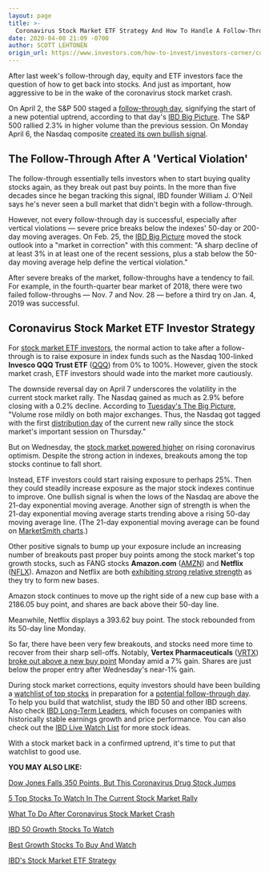 ```yaml
---
layout: page
title: >-
  Coronavirus Stock Market ETF Strategy And How To Handle A Follow-Through Day
date: 2020-04-08 21:09 -0700
author: SCOTT LEHTONEN
origin_url: https://www.investors.com/how-to-invest/investors-corner/coronavirus-stock-market-etf-strategy-qqq-potential-uptrend/
---
```


After last week's follow-through day, equity and ETF investors face the question of how to get back into stocks. And just as important, how aggressive to be in the wake of the coronavirus stock market crash.

On April 2, the S&P 500 staged a [follow-through day](https://www.investors.com/how-to-invest/investors-corner/coronavirus-stock-market-crash-how-to-spot-a-stock-market-bottom/), signifying the start of a new potential uptrend, according to that day's [IBD Big Picture](https://www.investors.com/market-trend/the-big-picture/stock-market-jumps-sp500-bullish-action-comes-with-caveats/). The S&P 500 rallied 2.3% in higher volume than the previous session. On Monday April 6, the Nasdaq composite [created its own bullish signal](https://www.investors.com/market-trend/the-big-picture/stock-market-makes-multiple-positive-signals-but-short-one-ingredient/).

## The Follow-Through After A 'Vertical Violation'

The follow-through essentially tells investors when to start buying quality stocks again, as they break out past buy points. In the more than five decades since he began tracking this signal, IBD founder William J. O'Neil says he's never seen a bull market that didn't begin with a follow-through.

However, not every follow-through day is successful, especially after vertical violations — severe price breaks below the indexes' 50-day or 200-day moving averages. On Feb. 25, the [IBD Big Picture](https://www.investors.com/market-trend/the-big-picture/apple-leaders-crushed-as-stock-market-issues-its-first-bearish-break-of-2020/) moved the stock outlook into a "market in correction" with this comment: "A sharp decline of at least 3% in at least one of the recent sessions, plus a stab below the 50-day moving average help define the vertical violation."

After severe breaks of the market, follow-throughs have a tendency to fail. For example, in the fourth-quarter bear market of 2018, there were two failed follow-throughs — Nov. 7 and Nov. 28 — before a third try on Jan. 4, 2019 was successful.

## Coronavirus Stock Market ETF Investor Strategy

For [stock market ETF investors](https://www.investors.com/market-trend/ibds-etf-market-strategy/ibds-etf-market-strategy/), the normal action to take after a follow-through is to raise exposure in index funds such as the Nasdaq 100-linked **Invesco QQQ Trust ETF** ([QQQ](https://research.investors.com/quote.aspx?symbol=QQQ)) from 0% to 100%. However, given the stock market crash, ETF investors should wade into the market more cautiously.

The downside reversal day on April 7 underscores the volatility in the current stock market rally. The Nasdaq gained as much as 2.9% before closing with a 0.2% decline. According to [Tuesday's The Big Picture](https://www.investors.com/market-trend/the-big-picture/stocks-today-let-big-early-gains-wither-what-nasdaq-sp500-should-avoid-now/), "Volume rose mildly on both major exchanges. Thus, the Nasdaq got tagged with the first [distribution day](https://www.investors.com/how-to-invest/investors-corner/how-do-you-spot-a-major-market-top-easy-look-for-heavy-distribution/) of the current new rally since the stock market's important session on Thursday."

But on Wednesday, the [stock market powered higher](https://www.investors.com/market-trend/the-big-picture/stock-market-rally-continues-coronavirus-optimism-amd-amazon-microsoft/) on rising coronavirus optimism. Despite the strong action in indexes, breakouts among the top stocks continue to fall short.

Instead, ETF investors could start raising exposure to perhaps 25%. Then they could steadily increase exposure as the major stock indexes continue to improve. One bullish signal is when the lows of the Nasdaq are above the 21-day exponential moving average. Another sign of strength is when the 21-day exponential moving average starts trending above a rising 50-day moving average line. (The 21-day exponential moving average can be found on [MarketSmith charts](https://www.investors.com/product/marketsmith/?artProdLink=MarketSmith).)

Other positive signals to bump up your exposure include an increasing number of breakouts past proper buy points among the stock market's top growth stocks, such as FANG stocks **Amazon.com** ([AMZN](https://research.investors.com/quote.aspx?symbol=AMZN)) and **Netflix** ([NFLX](https://research.investors.com/quote.aspx?symbol=NFLX)). Amazon and Netflix are both [exhibiting strong relative strength](https://www.investors.com/stock-lists/stocks-near-a-buy-zone/stocks-to-watch-coronavirus-stock-market-correction-amazon-stock-netflix-stock/) as they try to form new bases.

Amazon stock continues to move up the right side of a new cup base with a 2186.05 buy point, and shares are back above their 50-day line.

Meanwhile, Netflix displays a 393.62 buy point. The stock rebounded from its 50-day line Monday.

So far, there have been very few breakouts, and stocks need more time to recover from their sharp sell-offs. Notably, **Vertex Pharmaceuticals** ([VRTX](https://research.investors.com/quote.aspx?symbol=VRTX)) [broke out above a new buy point](https://www.investors.com/stock-lists/stocks-near-a-buy-zone/stocks-to-watch-stock-market-rally-amazon-stock-netflix-stock-vertex-stock/) Monday amid a 7% gain. Shares are just below the proper entry after Wednesday's near-1% gain.

During stock market corrections, equity investors should have been building a [watchlist of top stocks](https://www.investors.com/how-to-invest/investors-corner/stock-market-correction-put-to-use-build-a-watchlist/) in preparation for a [potential follow-through day](https://www.investors.com/how-to-invest/investors-corner/coronavirus-stock-market-crash-how-to-spot-a-stock-market-bottom/). To help you build that watchlist, study the IBD 50 and other IBD screens. Also check [IBD Long-Term Leaders](https://www.investors.com/research/ibd-long-term-leaders-screen/), which focuses on companies with historically stable earnings growth and price performance. You can also check out the [IBD Live Watch List](https://research.investors.com/ibdlive/?id=IBD-Live&src=A00582A) for more stock ideas.

With a stock market back in a confirmed uptrend, it's time to put that watchlist to good use.

**YOU MAY ALSO LIKE:**

[Dow Jones Falls 350 Points, But This Coronavirus Drug Stock Jumps](https://www.investors.com/market-trend/stock-market-today/dow-jones-coronavirus-stock-market-rally-covid-19-stock-gilead-amazon/)

[5 Top Stocks To Watch In The Current Stock Market Rally](https://www.investors.com/stock-lists/stocks-near-a-buy-zone/stocks-to-watch-stock-market-rally-amazon-stock-netflix-stock-vertex-stock/)

[What To Do After Coronavirus Stock Market Crash](https://www.investors.com/research/how-to-find-the-best-stocks-to-buy/coronavirus-stock-market-crash-how-to-invest/)

[IBD 50 Growth Stocks To Watch](https://www.investors.com/research/ibd-50-growth-stocks-to-watch/)

[Best Growth Stocks To Buy And Watch](https://www.investors.com/stock-lists/best-growth-stocks-buy-watch-ibd-stock-lists/)

[IBD's Stock Market ETF Strategy](https://www.investors.com/market-trend/ibds-etf-market-strategy/ibds-etf-market-strategy/)
